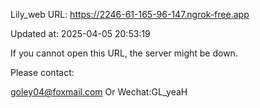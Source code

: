 Lily_web URL: https://2246-61-165-96-147.ngrok-free.app

Updated at: 2025-04-05 20:53:19

If you cannot open this URL, the server might be down.

Please contact: 

goley04@foxmail.com Or Wechat:GL_yeaH